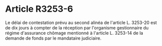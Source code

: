 # Article R3253-6

  
Le délai de contestation prévu au second alinéa de l'article L. 3253-20 est de dix jours à compter de la réception par l'organisme gestionnaire du régime d'assurance chômage mentionné à l'article L. 3253-14 de la demande de fonds par le mandataire judiciaire.